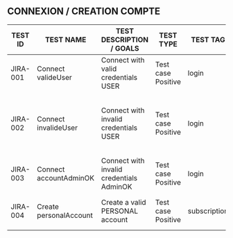 ## CONNEXION / CREATION COMPTE 


<table class="tg">
<thead>
  <tr>
    <th class="tg-0pky">TEST ID</th>
    <th class="tg-0pky">TEST NAME</th>
    <th class="tg-0pky">TEST DESCRIPTION / GOALS</th>
    <th class="tg-0pky">TEST TYPE</th>
    <th class="tg-0pky">TEST TAG</th>
    <th class="tg-0pky">PREREQUISITES</th>
    <th class="tg-0pky">ASSERTIONS</th>
  </tr>
</thead>
<tbody>
  <tr>
    <td class="tg-0pky">JIRA-001</td>
    <td class="tg-0pky">Connect valideUser</td>
    <td class="tg-0pky">Connect with valid credentials USER</td>
    <td class="tg-0pky">Test case Positive</td>
    <td class="tg-0pky">login</td>
    <td class="tg-0pky">valid credentials USER</td>
    <td class="tg-0pky">The user was logged in successfully</td>
  </tr>
   <tr>
    <td class="tg-0pky">JIRA-002</td>
    <td class="tg-0pky">Connect invalideUser</td>
    <td class="tg-0pky">Connect with invalid credentials USER</td>
    <td class="tg-0pky">Test case Positive</td>
    <td class="tg-0pky">login</td>
    <td class="tg-0pky">invalid credentials USER</td>
    <td class="tg-0pky">The error message is displayed and the user was not logged in successfully</td>
  </tr>
  
   
  </tr>
     <td class="tg-0pky">JIRA-003</td>
    <td class="tg-0pky">Connect accountAdminOK</td>
    <td class="tg-0pky">Connect with invalid credentials AdminOK</td>
    <td class="tg-0pky">Test case Positive</td>
    <td class="tg-0pky">login</td>
    <td class="tg-0pky">valid credentials AdminOK account</td>
    <td class="tg-0pky">The user was logged in successfully</td>
  </tr>
  <tr>
    <td class="tg-0pky">JIRA-004</td>
    <td class="tg-0pky">Create personalAccount</td>
    <td class="tg-0pky">Create a valid PERSONAL account</td>
    <td class="tg-0pky">Test case Positive</td>
    <td class="tg-0pky">subscription</td>
    <td class="tg-0pky">valid credentials PERSONAL account</td>
    <td class="tg-0pky">The personal account was created successfully</td>
  </tr>
</tbody>
</table>




